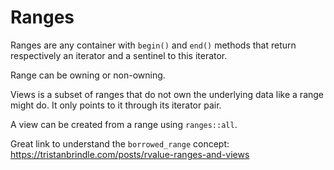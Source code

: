 # Ranges

Ranges are any container with `begin()` and `end()` methods that return respectively an iterator and a sentinel to this iterator.

Range can be owning or non-owning.

Views is a subset of ranges that do not own the underlying data like a range might do. It only points to it through its iterator pair.

A view can be created from a range using `ranges::all`.

Great link to understand the `borrowed_range` concept: https://tristanbrindle.com/posts/rvalue-ranges-and-views
